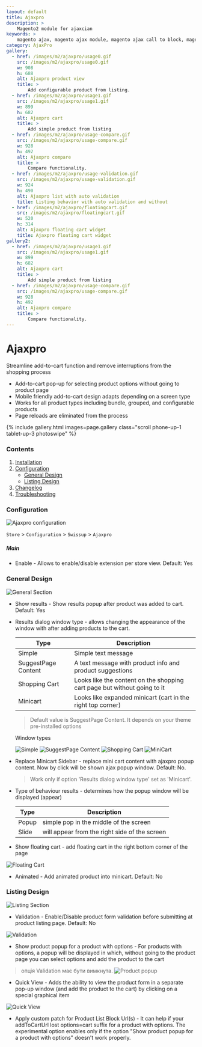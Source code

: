 ```yaml
---
layout: default
title: Ajaxpro
description: >
    Magento2 module for ajaxcian
keywords: >
    magento ajax, magento ajax module, magento ajax call to block, magento ajax shopping cart, magento ajax cart pro
category: AjaxPro
gallery:
  - href: /images/m2/ajaxpro/usage0.gif
    src: /images/m2/ajaxpro/usage0.gif
    w: 908
    h: 688
    alt: Ajaxpro product view
    title: >
        Add configurable product from listing.
  - href: /images/m2/ajaxpro/usage1.gif
    src: /images/m2/ajaxpro/usage1.gif
    w: 899
    h: 682
    alt: Ajaxpro cart
    title: >
        Add simple product from listing
  - href: /images/m2/ajaxpro/usage-compare.gif
    src: /images/m2/ajaxpro/usage-compare.gif
    w: 928
    h: 492
    alt: Ajaxpro compare
    title: >
        Compare functionality.
  - href: /images/m2/ajaxpro/usage-validation.gif
    src: /images/m2/ajaxpro/usage-validation.gif
    w: 924
    h: 490
    alt: Ajaxpro list with auto validation
    title: Listing behavior with auto validation and without
  - href: /images/m2/ajaxpro/floatingcart.gif
    src: /images/m2/ajaxpro/floatingcart.gif
    w: 520
    h: 314
    alt: Ajaxpro floating cart widget
    title: Ajaxpro floating cart widget
gallery2:
  - href: /images/m2/ajaxpro/usage1.gif
    src: /images/m2/ajaxpro/usage1.gif
    w: 899
    h: 682
    alt: Ajaxpro cart
    title: >
        Add simple product from listing
  - href: /images/m2/ajaxpro/usage-compare.gif
    src: /images/m2/ajaxpro/usage-compare.gif
    w: 928
    h: 492
    alt: Ajaxpro compare
    title: >
        Compare functionality.
---
```


# Ajaxpro

Streamline add-to-cart function and remove interruptions from the shopping process

- Add-to-cart pop-up for selecting product options without going to product page
- Mobile friendly add-to-cart design adapts depending on a screen type
- Works for all product types including bundle, grouped, and configurable products
- Page reloads are eliminated from the process

{% include gallery.html images=page.gallery class="scroll phone-up-1 tablet-up-3 photoswipe" %}

### Contents

1.  [Installation](installation/)
2.  [Configuration](#configuration)
    - [General Design](#general-design)
    - [Listing Design](#listing-design)
3. [Changelog](changelog/)
4. [Troubleshooting](troubleshooting/)

### Configuration

![Ajaxpro configuration](/images/m2/ajaxpro/configuration.png)

`Store` > `Configuration` > `Swissup` > `Ajaxpro`

##### Main

 * Enable - Allows to enable/disable extension per store view. Default: Yes

### General Design

![General Section](/images/m2/ajaxpro/general-section.png)

 *  Show results - Show results popup after product was added to cart. Default: Yes

 *  Results dialog window type - allows changing the appearance of the window with after adding products to the cart.

    Type                | Description
    --------------------|------------
    Simple              | Simple text message
    SuggestPage Content | A text message with product info and product suggestions
    Shopping Cart       | Looks like the content on the shopping cart page but without going to it
    Minicart            | Looks like expanded minicart (cart in the right top corner)

    > Default value is SuggestPage Content. It depends on your theme pre-installed options

    Window types

    ![Simple](/images/m2/ajaxpro/simple.png)
    ![SuggestPage Content](/images/m2/ajaxpro/suggestpage.png)
    ![Shopping Cart](/images/m2/ajaxpro/shoppingcart.png)
    ![MiniCart](/images/m2/ajaxpro/minicart.png)


 *  Replace Minicart Sidebar - replace mini cart content with ajaxpro popup content. Now by click will be shown ajax popup window. Default: No.

    > Work only if option 'Results dialog window type' set as 'Minicart'.

 * Type of behaviour results - determines how the popup window will be displayed (appear)

   Type  | Description
   ------|------------
   Popup | simple pop in the middle of the screen
   Slide | will appear from the right side of the screen


 * Show floating cart - add floating cart in the right bottom corner of the page

 ![Floating Cart](/images/m2/ajaxpro/floatingcart.gif)

* Animated - Add animated product into minicart. Default: No

### Listing Design

![Listing Section](/images/m2/ajaxpro/listing-section.png)

 * Validation - Enable/Disable product form validation before submitting at product listing page. Default: No

![Validation](/images/m2/ajaxpro/usage-validation.gif)

 * Show product popup for a product with options - For products with options, a popup will be displayed in which, without going to the product page you can select options and add the product to the cart

  > опція Validation має бути вимкнута.
![Product popup](/images/m2/ajaxpro/usage-compare.gif)

 * Quick View - Adds the ability to view the product form in a separate pop-up window (and add the product to the cart) by clicking on a special graphical item

 ![Quick View](/images/m2/ajaxpro/quick-view.png)

 * Apply custom patch for Product List Block Url(s) - It can help if your addToCartUrl lost options=cart suffix for a product with options. The experimental option enables only if the option "Show product popup for a product with options" doesn't work properly.
